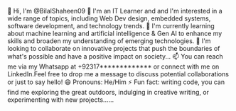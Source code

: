 👋 Hi, I'm @BilalShaheen09
👀 I'm an IT Learner and  and I'm interested in a wide range of topics, including Web Dev design, embedded systems, software development, and technology trends.
🌱 I'm currently learning about machine learning and artificial intelligence & Gen AI to enhance my skills and broaden my understanding of emerging technologies.
💞️ I'm looking to collaborate on innovative projects that push the boundaries of what's possible and have a positive impact on society...
📫 You can reach me via my Whatsapp at +92317************* or connect with me on LinkedIn.Feel free to drop me a message to discuss potential collaborations or just to say hello!
😄 Pronouns: He/Him
⚡ Fun fact: writing code, you can find me exploring the great outdoors, indulging in creative writing, or experimenting with new projects......
